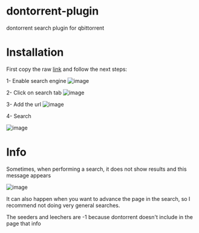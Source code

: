 # dontorrent-plugin
dontorrent search plugin for qbittorrent

# Installation

First copy the raw [link](https://raw.githubusercontent.com/<your_Github_username>/<your_repository_name>/<branch_name>/<file_name>.<extension_name>) and follow the next steps:

1- Enable search engine
![image](https://github.com/dangar16/dontorrent-plugin/assets/95357264/d0a2cb24-7ce4-44a0-b0f0-a642fe01e02e)

2- Click on search tab
![image](https://github.com/dangar16/dontorrent-plugin/assets/95357264/43468e5e-259c-44ec-bdbb-f9a52d3542cc)

3- Add the url
![image](https://github.com/dangar16/dontorrent-plugin/assets/95357264/0036a8e0-e695-4fd5-8120-94b413f4ba06)

4- Search

![image](https://github.com/dangar16/dontorrent-plugin/assets/95357264/268dd9a6-8e34-4a0f-bb9f-172c76effc13)

# Info

Sometimes, when performing a search, it does not show results and this message appears

![image](https://github.com/dangar16/dontorrent-plugin/assets/95357264/ac4adcb8-c3ed-413d-a8aa-d84b49a171df)

It can also happen when you want to advance the page in the search, so I recommend not doing very general searches.

The seeders and leechers are -1 because dontorrent doesn't include in the page that info
